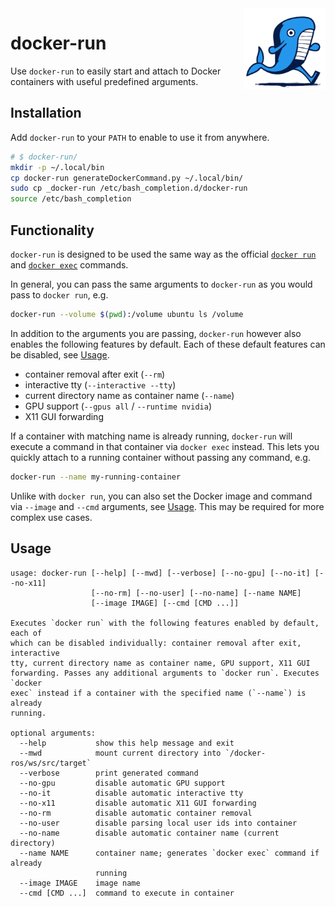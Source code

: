 <img src="assets/logo.png" height=130 align="right">

# docker-run

Use `docker-run` to easily start and attach to Docker containers with useful predefined arguments.

## Installation

Add `docker-run` to your `PATH` to enable to use it from anywhere.

```bash
# $ docker-run/
mkdir -p ~/.local/bin
cp docker-run generateDockerCommand.py ~/.local/bin/
sudo cp _docker-run /etc/bash_completion.d/docker-run
source /etc/bash_completion
```

## Functionality

`docker-run` is designed to be used the same way as the official [`docker run`](https://docs.docker.com/engine/reference/commandline/run/) and [`docker exec`](https://docs.docker.com/engine/reference/commandline/exec/) commands.

In general, you can pass the same arguments to `docker-run` as you would pass to `docker run`, e.g.

```bash
docker-run --volume $(pwd):/volume ubuntu ls /volume
```

In addition to the arguments you are passing, `docker-run` however also enables the following features by default. Each of these default features can be disabled, see [Usage](#usage).
- container removal after exit (`--rm`)
- interactive tty (`--interactive --tty`)
- current directory name as container name (`--name`)
- GPU support (`--gpus all` / `--runtime nvidia`)
- X11 GUI forwarding

If a container with matching name is already running, `docker-run` will execute a command in that container via `docker exec` instead. This lets you quickly attach to a running container without passing any command, e.g.

```bash
docker-run --name my-running-container
```

Unlike with `docker run`, you can also set the Docker image and command via `--image` and `--cmd` arguments, see [Usage](#usage). This may be required for more complex use cases.

## Usage

```
usage: docker-run [--help] [--mwd] [--verbose] [--no-gpu] [--no-it] [--no-x11]
                  [--no-rm] [--no-user] [--no-name] [--name NAME]
                  [--image IMAGE] [--cmd [CMD ...]]

Executes `docker run` with the following features enabled by default, each of
which can be disabled individually: container removal after exit, interactive
tty, current directory name as container name, GPU support, X11 GUI
forwarding. Passes any additional arguments to `docker run`. Executes `docker
exec` instead if a container with the specified name (`--name`) is already
running.

optional arguments:
  --help           show this help message and exit
  --mwd            mount current directory into `/docker-ros/ws/src/target`
  --verbose        print generated command
  --no-gpu         disable automatic GPU support
  --no-it          disable automatic interactive tty
  --no-x11         disable automatic X11 GUI forwarding
  --no-rm          disable automatic container removal
  --no-user        disable parsing local user ids into container
  --no-name        disable automatic container name (current directory)
  --name NAME      container name; generates `docker exec` command if already
                   running
  --image IMAGE    image name
  --cmd [CMD ...]  command to execute in container
```
